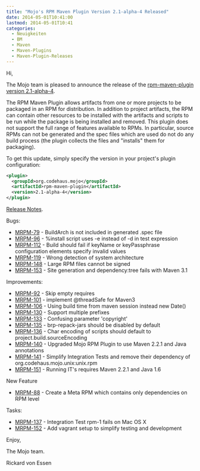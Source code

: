 ```yaml
---
title: "Mojo's RPM Maven Plugin Version 2.1-alpha-4 Released"
date: 2014-05-01T10:41:00
lastmod: 2014-05-01T10:41
categories:
  - Neuigkeiten
  - BM
  - Maven
  - Maven-Plugins
  - Maven-Plugin-Releases
---
```

Hi,

The Mojo team is pleased to announce the release of the
[rpm-maven-plugin version 2.1-alpha-4](http://mojo.codehaus.org/rpm-maven-plugin/).

The RPM Maven Plugin allows artifacts from one or more projects to be
packaged in an RPM for distribution. In addition to project artifacts, the
RPM can contain other resources to be installed with the artifacts and
scripts to be run while the package is being installed and removed. This
plugin does not support the full range of features available to RPMs. In
particular, source RPMs can not be generated and the spec files which are
used do not do any build process (the plugin collects the files and
"installs" them for packaging).


To get this update, simply specify the version in your project's plugin
configuration:

```xml
<plugin>
  <groupId>org.codehaus.mojo</groupId>
  <artifactId>rpm-maven-plugin</artifactId>
  <version>2.1-alpha-4</version>
</plugin>
```

<!-- more -->

[Release Notes](http://jira.codehaus.org/secure/ReleaseNote.jspa?projectId=11970&version=19640).

Bugs:

* [MRPM-79](https://issues.apache.org/jira/browse/MRPM-79) - BuildArch is not included in generated .spec file
* [MRPM-96](https://issues.apache.org/jira/browse/MRPM-96) - %install script uses -e instead of -d in test expression
* [MRPM-112](https://issues.apache.org/jira/browse/MRPM-112) - Build should fail if keyName or keyPassphrase configuration elements specify invalid values
* [MRPM-119](https://issues.apache.org/jira/browse/MRPM-119) - Wrong detection of system architecture
* [MRPM-148](https://issues.apache.org/jira/browse/MRPM-148) - Large RPM files cannot be signed
* [MRPM-153](https://issues.apache.org/jira/browse/MRPM-153) - Site generation and dependency:tree fails with Maven 3.1

Improvements:

 * [MRPM-92](https://issues.apache.org/jira/browse/MRPM-92) - Skip empty requires
 * [MRPM-101](https://issues.apache.org/jira/browse/MRPM-101) - implement @threadSafe for Maven3
 * [MRPM-106](https://issues.apache.org/jira/browse/MRPM-106) - Using build time from maven session instead new Date()
 * [MRPM-130](https://issues.apache.org/jira/browse/MRPM-130) - Support multiple prefixes
 * [MRPM-133](https://issues.apache.org/jira/browse/MRPM-133) - Confusing parameter 'copyright'
 * [MRPM-135](https://issues.apache.org/jira/browse/MRPM-135) - brp-repack-jars should be disabled by default
 * [MRPM-136](https://issues.apache.org/jira/browse/MRPM-136) - Char encoding of scripts should default to project.build.sourceEncoding
 * [MRPM-140](https://issues.apache.org/jira/browse/MRPM-140) - Upgraded Mojo RPM Plugin to use Maven 2.2.1 and Java annotations
 * [MRPM-141](https://issues.apache.org/jira/browse/MRPM-141) - Simplify Integration Tests and remove their dependency of org.codehaus.mojo.unix:unix.rpm
 * [MRPM-151](https://issues.apache.org/jira/browse/MRPM-151) - Running IT's requires Maven 2.2.1 and Java 1.6

New Feature

 * [MRPM-88](https://issues.apache.org/jira/browse/MRPM-88) - Create a Meta RPM which contains only dependencies on RPM level

Tasks:

 * [MRPM-137](https://issues.apache.org/jira/browse/MRPM-137) - Integration Test rpm-1 fails on Mac OS X
 * [MRPM-152](https://issues.apache.org/jira/browse/MRPM-152) - Add vagrant setup to simplify testing and development

Enjoy,

The Mojo team.

Rickard von Essen


